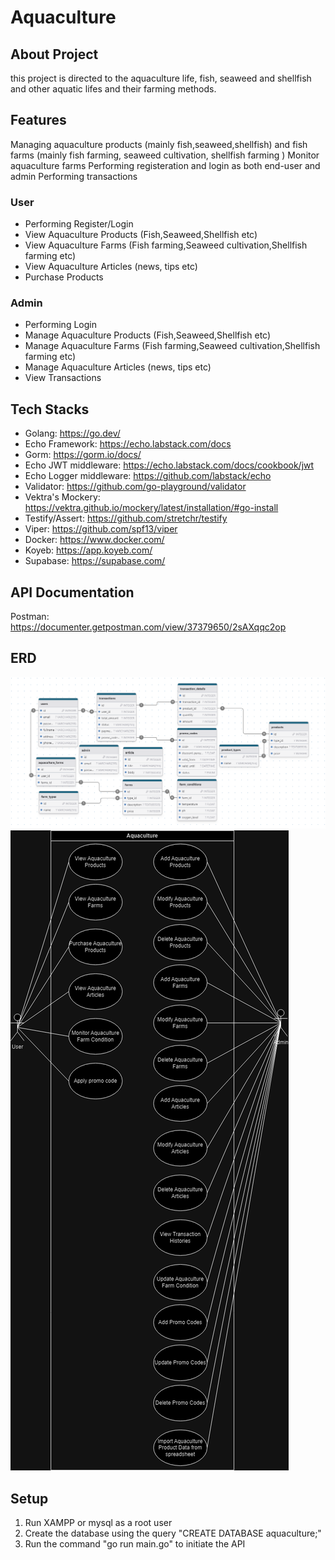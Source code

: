 # Aquaculture 

## About Project
this project is directed to the aquaculture life, fish, seaweed and shellfish and other aquatic lifes and their farming methods.

## Features
Managing aquaculture products (mainly fish,seaweed,shellfish) and fish farms (mainly fish farming, seaweed cultivation, shellfish farming )
Monitor aquaculture farms 
Performing registeration and login as both end-user and admin
Performing transactions 

### User
- Performing Register/Login
- View Aquaculture Products (Fish,Seaweed,Shellfish etc)
- View Aquaculture Farms (Fish farming,Seaweed cultivation,Shellfish farming etc)
- View Aquaculture Articles (news, tips etc)
- Purchase Products

### Admin
- Performing Login
- Manage Aquaculture Products (Fish,Seaweed,Shellfish etc)
- Manage Aquaculture Farms (Fish farming,Seaweed cultivation,Shellfish farming etc)
- Manage Aquaculture Articles (news, tips etc)
- View Transactions

## Tech Stacks
- Golang: https://go.dev/
- Echo Framework: https://echo.labstack.com/docs
- Gorm: https://gorm.io/docs/
- Echo JWT middleware: https://echo.labstack.com/docs/cookbook/jwt
- Echo Logger middleware: https://github.com/labstack/echo
- Validator: https://github.com/go-playground/validator
- Vektra's Mockery: https://vektra.github.io/mockery/latest/installation/#go-install
- Testify/Assert: https://github.com/stretchr/testify
- Viper: https://github.com/spf13/viper
- Docker: https://www.docker.com/
- Koyeb: https://app.koyeb.com/
- Supabase: https://supabase.com/

## API Documentation
Postman: https://documenter.getpostman.com/view/37379650/2sAXqqc2op

## ERD
![ERD](<Untitled Diagram_2024-09-18T07_50_20.466Z-1.png>)
![Use Case](Use_case.drawio-1.png)

## Setup 
1) Run XAMPP or mysql as a root user 
2) Create the database using the query "CREATE DATABASE aquaculture;"
3) Run the command "go run main.go" to initiate the API
